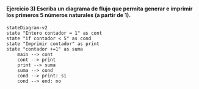 #### Ejercicio 3) Escriba un diagrama de flujo que permita generar e imprimir los primeros 5 números naturales (a partir de 1). 
```mermaid
stateDiagram-v2
state "Entero contador = 1" as cont
state "if contador < 5" as cond
state "Imprimir contador" as print
state "contador +=1" as suma
    main --> cont
    cont --> print
    print --> suma
    suma --> cond
    cond --> print: si
    cond --> end: no
    
    
 
```
    

